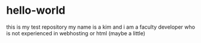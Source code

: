 # hello-world
this is my test repository
my name is a kim and i am a faculty developer who is not experienced in webhosting or html (maybe a little)
